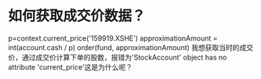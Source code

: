# 如何获取成交价数据？

p=context.current_price('159919.XSHE')
approximationAmount = int(account.cash / p)
order(fund, approximationAmount)
我想获取当时的成交价，通过成交价计算下单的股数，报错为'StockAccount' object has no attribute 'current_price'这是为什么呢？